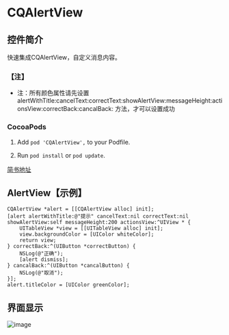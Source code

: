 # CQAlertView
## 控件简介
快速集成CQAlertView，自定义消息内容。
### 【注】
- 注：所有颜色属性请先设置 alertWithTitle:cancelText:correctText:showAlertView:messageHeight:actionsView:correctBack:cancalBack: 方法，才可以设置成功
### CocoaPods

1. Add `pod 'CQAlertView',` to your Podfile.

2. Run `pod install` or `pod update`.

[简书地址](https://www.jianshu.com/p/b8f8f73b0efa)

## <a id="AlertView"></a> AlertView【示例】
```objc
CQAlertView *alert = [[CQAlertView alloc] init];
[alert alertWithTitle:@"提示" cancelText:nil correctText:nil showAlertView:self messageHeight:200 actionsView:^UIView * {
    UITableView *view = [[UITableView alloc] init];
    view.backgroundColor = [UIColor whiteColor];
    return view;
} correctBack:^(UIButton *correctButton) {
    NSLog(@"正确");
    [alert dismiss];
} cancalBack:^(UIButton *cancalButton) {
    NSLog(@"取消");
}];
alert.titleColor = [UIColor greenColor];
```
## 界面显示

![image](https://github.com/cq1402272764/CQAlertView/blob/master/Res/CQAlertView.gif)
